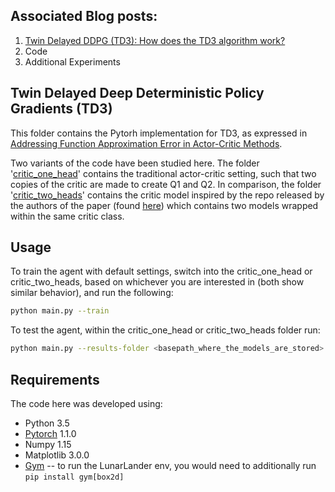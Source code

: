## Associated Blog posts:
1. [Twin Delayed DDPG (TD3): How does the TD3 algorithm work?](https://www.saashanair.com/td3-theory/)
2. Code
3. Additional Experiments

## Twin Delayed Deep Deterministic Policy Gradients (TD3)

This folder contains the Pytorh implementation for TD3, as expressed in [Addressing Function Approximation Error in Actor-Critic Methods](https://arxiv.org/abs/1802.09477).

Two variants of the code have been studied here. The folder '[critic_one_head](https://github.com/saashanair/rl-series/tree/master/td3/critic_one_head)' contains the traditional actor-critic setting, such that two copies of the critic are made to create Q1 and Q2. In comparison, the folder '[critic_two_heads](https://github.com/saashanair/rl-series/tree/master/td3/critic_two_heads)' contains the critic model inspired by the repo released by the authors of the paper (found [here](https://github.com/sfujim/TD3)) which contains two models wrapped within the same critic class. 

## Usage
To train the agent with default settings, switch into the critic_one_head or critic_two_heads, based on whichever you are interested in (both show similar behavior), and run the following:
```sh
python main.py --train
```

To test the agent, within the critic_one_head or critic_two_heads folder run:
```sh
python main.py --results-folder <basepath_where_the_models_are_stored>
```

## Requirements
The code here was developed using:
* Python 3.5
* [Pytorch](https://pytorch.org/get-started/locally/) 1.1.0
* Numpy 1.15
* Matplotlib 3.0.0
* [Gym](https://github.com/openai/gym) -- to run the LunarLander env, you would need to additionally run ```pip install gym[box2d]```